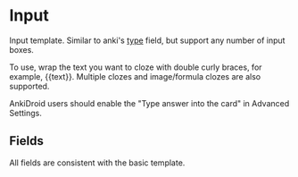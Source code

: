 # Input

Input template. Similar to anki's [type](https://docs.ankiweb.net/templates/fields.html#checking-your-answer) field, but support any number of input boxes.

To use, wrap the text you want to cloze with double curly braces, for example, {{text}}. Multiple clozes and image/formula clozes are also supported.

AnkiDroid users should enable the "Type answer into the card" in Advanced Settings.

## Fields

All fields are consistent with the basic template.
